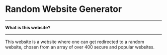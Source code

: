 # Random Website Generator


<hr>

**What is this website?**

<hr>

This website is a website where one can get redirected to a random website, chosen from an array of over 400 secure and popular websites.
